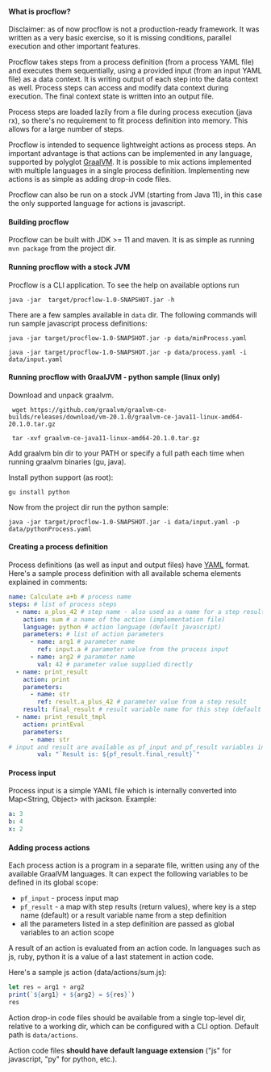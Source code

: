 #### **What is procflow?**
Disclaimer: as of now procflow is not a production-ready framework. It was written as a very basic exercise, so it is missing conditions, parallel execution and other important features.

Procflow takes steps from a process definition (from a process YAML file) and executes them sequentially, using a provided input (from an input YAML file) as a data context. It is writing output of each step into the data context as well. Process steps can access and modify data context during execution. The final context state is written into an output file.

Process steps are loaded lazily from a file during process execution (java rx), so there's no requirement to fit process definition into memory. This allows for a large number of steps.  

Procflow is intended to sequence lightweight actions as process steps. An important advantage is that actions can be implemented in any language, supported by polyglot [GraalVM](https://www.graalvm.org/). It is possible to mix actions implemented with multiple languages in a single process definition. Implementing new actions is as simple as adding drop-in code files.  

Procflow can also be run on a stock JVM (starting from Java 11), in this case the only supported language for actions is javascript.

#### **Building procflow**
Procflow can be built with JDK >= 11 and maven. It is as simple as running `mvn package` from the project dir.

#### **Running procflow with a stock JVM**
Procflow is a CLI application. To see the help on available options run 

`java -jar  target/procflow-1.0-SNAPSHOT.jar -h`

There are a few samples available in `data` dir. The following commands will run sample javascript process definitions:

`java -jar target/procflow-1.0-SNAPSHOT.jar -p data/minProcess.yaml`     

`java -jar target/procflow-1.0-SNAPSHOT.jar -p data/process.yaml -i data/input.yaml`

#### **Running procflow with GraalJVM - python sample (linux only)**
Download and unpack graalvm.

` wget https://github.com/graalvm/graalvm-ce-builds/releases/download/vm-20.1.0/graalvm-ce-java11-linux-amd64-20.1.0.tar.gz`

` tar -xvf graalvm-ce-java11-linux-amd64-20.1.0.tar.gz`

Add graalvm bin dir to your PATH or specify a full path each time when running graalvm binaries (gu, java).

Install python support (as root):

`gu install python` 

Now from the project dir run the python sample:

`java -jar target/procflow-1.0-SNAPSHOT.jar -i data/input.yaml -p data/pythonProcess.yaml`    

#### **Creating a process definition**
Process definitions (as well as input and output files) have [YAML](https://yaml.org/spec/1.2/spec.html) format. Here's a sample process definition with all available schema elements explained in comments:
```yaml
name: Calculate a+b # process name
steps: # list of process steps
  - name: a_plus_42 # step name - also used as a name for a step result var
    action: sum # a name of the action (implementation file)
    language: python # action language (default javascript)
    parameters: # list of action parameters 
      - name: arg1 # parameter name
        ref: input.a # parameter value from the process input
      - name: arg2 # parameter name
        val: 42 # parameter value supplied directly
  - name: print_result
    action: print 
    parameters:  
      - name: str 
        ref: result.a_plus_42 # parameter value from a step result
    result: final_result # result variable name for this step (default ie step name)
  - name: print_result_tmpl
    action: printEval 
    parameters:
      - name: str 
# input and result are available as pf_input and pf_result variables inside action code  
        val: "`Result is: ${pf_result.final_result}`" 
```

#### **Process input**
Process input is a simple YAML file which is internally converted into Map<String, Object> with jackson. Example:
```yaml
a: 3
b: 4
x: 2
```
#### **Adding process actions**
Each process action is a program in a separate file, written using any of the available GraalVM languages. It can expect the following variables to be defined in its global scope:
* `pf_input` - process input map
* `pf_result` - a map with step results (return values), where key is a step name (default) or a result variable name from a step definition
* all the parameters listed in a step definition are passed as global variables to an action scope

A result of an action is evaluated from an action code. In languages such as js, ruby, python it is a value of a last statement in action code. 

Here's a sample js action (data/actions/sum.js):
```javascript
let res = arg1 + arg2
print(`${arg1} + ${arg2} = ${res}`)
res
```

Action drop-in code files should be available from a single top-level dir, relative to a working dir, which can be configured with a CLI option. Default path is `data/actions`.

Action code files **should have default language extension** ("js" for javascript, "py" for python, etc.).   
 